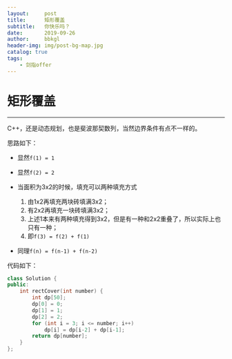 ```yaml
---
layout:     post
title:      矩形覆盖
subtitle:   你快乐吗？
date:       2019-09-26
author:     bbkgl
header-img: img/post-bg-map.jpg
catalog: true
tags:
    - 剑指offer
---
```


# 矩形覆盖

---

C++，还是动态规划，也是斐波那契数列，当然边界条件有点不一样的。

思路如下：

- 显然`f(1) = 1`
- 显然`f(2) = 2`
- 当面积为3x2的时候，填充可以两种填充方式

    1. 由1x2再填充两块砖填满3x2；
    2. 有2x2再填充一块砖填满3x2；
    3. 上述1本来有两种填充得到3x2，但是有一种和2x2重叠了，所以实际上也只有一种；
    4. 即`f(3) = f(2) + f(1)`
- 同理`f(n) = f(n-1) + f(n-2)`

代码如下：

```cpp
class Solution {
public:
    int rectCover(int number) {
        int dp[50];
        dp[0] = 0;
        dp[1] = 1;
        dp[2] = 2;
        for (int i = 3; i <= number; i++)
            dp[i] = dp[i-2] + dp[i-1];
        return dp[number];
    }
};
```






